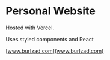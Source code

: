# Personal Website

Hosted with Vercel.

Uses styled components and React

[www.burlzad.com](www.burlzad.com)
